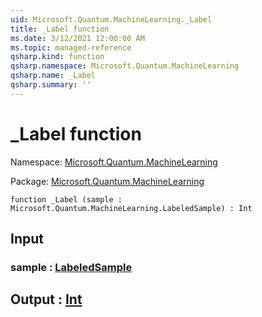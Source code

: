 ```yaml
---
uid: Microsoft.Quantum.MachineLearning._Label
title: _Label function
ms.date: 3/12/2021 12:00:00 AM
ms.topic: managed-reference
qsharp.kind: function
qsharp.namespace: Microsoft.Quantum.MachineLearning
qsharp.name: _Label
qsharp.summary: ''
---
```


# _Label function

Namespace: [Microsoft.Quantum.MachineLearning](xref:Microsoft.Quantum.MachineLearning)

Package: [Microsoft.Quantum.MachineLearning](https://nuget.org/packages/Microsoft.Quantum.MachineLearning)




```qsharp
function _Label (sample : Microsoft.Quantum.MachineLearning.LabeledSample) : Int
```


## Input

### sample : [LabeledSample](xref:Microsoft.Quantum.MachineLearning.LabeledSample)





## Output : [Int](xref:microsoft.quantum.lang-ref.int)

